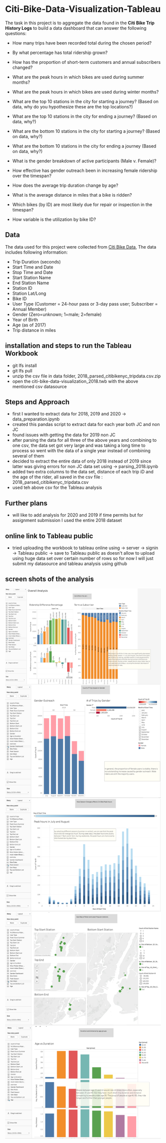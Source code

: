 # Citi-Bike-Data-Visualization-Tableau

The task in this project is to aggregate the data found in the **Citi Bike Trip History Logs** to build a data dashboard that can answer the following questions:  

* How many trips have been recorded total during the chosen period?

* By what percentage has total ridership grown? 

* How has the proportion of short-term customers and annual subscribers changed?

* What are the peak hours in which bikes are used during summer months? 

* What are the peak hours in which bikes are used during winter months?

* What are the top 10 stations in the city for starting a journey? (Based on data, why do you hypothesize these are the top locations?)

* What are the top 10 stations in the city for ending a journey? (Based on data, why?)

* What are the bottom 10 stations in the city for starting a journey? (Based on data, why?)

* What are the bottom 10 stations in the city for ending a journey (Based on data, why?)

* What is the gender breakdown of active participants (Male v. Female)?

* How effective has gender outreach been in increasing female ridership over the timespan?

* How does the average trip duration change by age?

* What is the average distance in miles that a bike is ridden?

* Which bikes (by ID) are most likely due for repair or inspection in the timespan? 

* How variable is the utilization by bike ID?
 
## Data

The data used for this project were collected from [Citi Bike Data](https://www.citibikenyc.com/system-data), The data includes following information:

- Trip Duration (seconds)  
- Start Time and Date  
- Stop Time and Date  
- Start Station Name  
- End Station Name  
- Station ID  
- Station Lat/Long  
- Bike ID  
- User Type (Customer = 24-hour pass or 3-day pass user; Subscriber = Annual Member)  
- Gender (Zero=unknown; 1=male; 2=female)  
- Year of Birth  
- Age (as of 2017)
- Trip distance in miles

## installation and steps to run the Tableau Workbook
 
 - git lfs install
 - git lfs pull
 - unzip the csv file in data folder, 2018_parsed_citibikenyc_tripdata.csv.zip
 - open the citi-bike-data-visualization_2018.twb with the above mentioned csv datasource

## Steps and Approach
 
 - first I wanted to extract data for 2018, 2019 and 2020 -> data_preparation.ipynb
 - created this pandas script to extract data for each year both JC and non JC
 - found issues with getting the data for 2019 non JC
 - after parsing the data for all three of the above years and combining to one csv, the data set got very large and was taking a long time to process so went with the data of a single year instead of combining several of them
 - decided to extract the entire data of only 2018 instead of 2019 since latter was giving errors for non JC data set using -> parsing_2018.ipynb
 - added two extra columns to the data set, distance of each trip iD and the age of the rider, all saved in the csv file :
 2018_parsed_citibikenyc_tripdata.csv
 - used teh above csv for the Tableau analysis

## Further plans

- will like to add analysis for 2020 and 2019 if time permits but for assignment submission I used the entire 2018 dataset

## online link to Tableau public

 - tried uploading the workbook to tableau online using -> server -> signin -> Tableau public -> save to Tableau public as 
 doesn't allow to upload using huge data set over certain number of rows so for now I will just submit my datasource and tableau analysis using github

## screen shots of the analysis 

![](Screen_Shots/screen_shot1.png)
![](Screen_Shots/screen_shot2.png)
![](Screen_Shots/screen_shot3.png)
![](Screen_Shots/screen_shot4.png)
![](Screen_Shots/screen_shot5.png)

    
